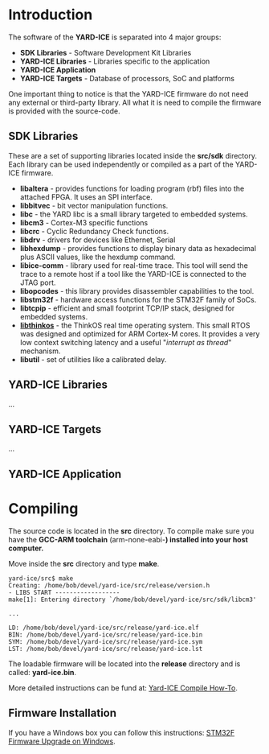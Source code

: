 # Introduction #

The software of the **YARD-ICE** is separated into 4 major groups:
  * **SDK Libraries** - Software Development Kit Libraries
  * **YARD-ICE Libraries** - Libraries specific to the application
  * **YARD-ICE Application**
  * **YARD-ICE Targets** - Database of processors, SoC and platforms

One important thing to notice is that the YARD-ICE firmware do not need any external or third-party library. All what it is need to compile the firmware is provided with the source-code.

## SDK Libraries ##

These are a set of supporting libraries located inside the **src/sdk** directory. Each library can be used independently or compiled as a part of the YARD-ICE firmware.

  * **libaltera** - provides functions for loading program (rbf) files into the attached FPGA. It uses an SPI interface.
  * **libbitvec** - bit vector manipulation functions.
  * **libc** - the YARD libc is a small library targeted to embedded systems.
  * **libcm3** - Cortex-M3 specific functions
  * **libcrc** - Cyclic Redundancy Check functions.
  * **libdrv** - drivers for devices like Ethernet, Serial
  * **libhexdump** - provides functions to display binary data as hexadecimal plus ASCII values, like the hexdump command.
  * **libice-comm** - library used for real-time trace. This tool will send the trace to a remote host if a tool like the YARD-ICE is connected to the JTAG port.
  * **libopcodes** - this library provides disassembler capabilities to the tool.
  * **libstm32f** - hardware access functions for the STM32F family of SoCs.
  * **libtcpip** -  efficient and small footprint TCP/IP stack, designed for embedded systems.
  * **[libthinkos](libThinkOs.md)** - the ThinkOS real time operating system. This small RTOS was designed and optimized for ARM Cortex-M cores. It provides a very low context switching latency and a useful "_interrupt as thread_" mechanism.
  * **libutil** - set of utilities like a calibrated delay.

## YARD-ICE Libraries ##

...

## YARD-ICE Targets ##

...

## YARD-ICE Application ##

# Compiling #

The source code is located in the **src** directory. To compile make sure you have the **GCC-ARM toolchain** (arm-none-eabi-**) installed into your host computer.**

Move inside the **src** directory and type **make**.

```
yard-ice/src$ make
Creating: /home/bob/devel/yard-ice/src/release/version.h
- LIBS START ------------------
make[1]: Entering directory `/home/bob/devel/yard-ice/src/sdk/libcm3'

...

LD: /home/bob/devel/yard-ice/src/release/yard-ice.elf
BIN: /home/bob/devel/yard-ice/src/release/yard-ice.bin
SYM: /home/bob/devel/yard-ice/src/release/yard-ice.sym
LST: /home/bob/devel/yard-ice/src/release/yard-ice.lst
```

The loadable firmware will be located into the **release** directory and is called: **yard-ice.bin**.

More detailed instructions can be fund at: [Yard-ICE Compile How-To](YardIceCompileHowTo.md).

## Firmware Installation ##

If you have a Windows box you can follow this instructions: [STM32F Firmware Upgrade on Windows](YardIceWindowsUsbFirmwareUpdate.md).